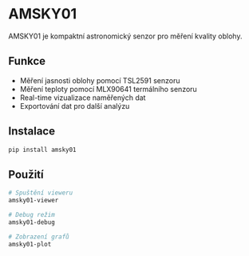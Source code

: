 # AMSKY01

AMSKY01 je kompaktní astronomický senzor pro měření kvality oblohy.

## Funkce

- Měření jasnosti oblohy pomocí TSL2591 senzoru
- Měření teploty pomocí MLX90641 termálního senzoru
- Real-time vizualizace naměřených dat
- Exportování dat pro další analýzu

## Instalace

```bash
pip install amsky01
```

## Použití

```bash
# Spuštění vieweru
amsky01-viewer

# Debug režim
amsky01-debug

# Zobrazení grafů
amsky01-plot
```
